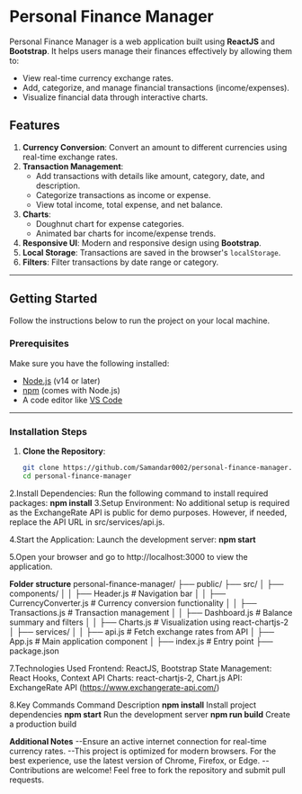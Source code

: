 # Personal Finance Manager

Personal Finance Manager is a web application built using **ReactJS** and **Bootstrap**. It helps users manage their finances effectively by allowing them to:

- View real-time currency exchange rates.
- Add, categorize, and manage financial transactions (income/expenses).
- Visualize financial data through interactive charts.

## Features

1. **Currency Conversion**: Convert an amount to different currencies using real-time exchange rates.
2. **Transaction Management**: 
   - Add transactions with details like amount, category, date, and description.
   - Categorize transactions as income or expense.
   - View total income, total expense, and net balance.
3. **Charts**: 
   - Doughnut chart for expense categories.
   - Animated bar charts for income/expense trends.
4. **Responsive UI**: Modern and responsive design using **Bootstrap**.
5. **Local Storage**: Transactions are saved in the browser's `localStorage`.
6. **Filters**: Filter transactions by date range or category.

---

## Getting Started

Follow the instructions below to run the project on your local machine.

### Prerequisites

Make sure you have the following installed:
- [Node.js](https://nodejs.org/) (v14 or later)
- [npm](https://www.npmjs.com/) (comes with Node.js)
- A code editor like [VS Code](https://code.visualstudio.com/)

---

### Installation Steps

1. **Clone the Repository**:
   ```bash
   git clone https://github.com/Samandar0002/personal-finance-manager.git
   cd personal-finance-manager

2.Install Dependencies: Run the following command to install required packages:
**npm install**
3.Setup Environment: No additional setup is required as the ExchangeRate API is public for demo purposes. However, if needed, replace the API URL in src/services/api.js.

4.Start the Application: Launch the development server:
**npm start**

5.Open your browser and go to http://localhost:3000 to view the application.


**Folder structure**
personal-finance-manager/
├── public/
├── src/
│   ├── components/
│   │   ├── Header.js           # Navigation bar
│   │   ├── CurrencyConverter.js # Currency conversion functionality
│   │   ├── Transactions.js      # Transaction management
│   │   ├── Dashboard.js         # Balance summary and filters
│   │   ├── Charts.js            # Visualization using react-chartjs-2
│   ├── services/
│   │   ├── api.js              # Fetch exchange rates from API
│   ├── App.js                   # Main application component
│   ├── index.js                 # Entry point
├── package.json

7.Technologies Used
Frontend: ReactJS, Bootstrap
State Management: React Hooks, Context API
Charts: react-chartjs-2, Chart.js
API: ExchangeRate API (https://www.exchangerate-api.com/)

8.Key Commands
Command	Description
**npm install**	Install project dependencies
**npm start**	Run the development server
**npm run build**	Create a production build

**Additional Notes**
--Ensure an active internet connection for real-time currency rates.
--This project is optimized for modern browsers. For the best experience, use the latest version of Chrome, Firefox, or Edge.
--Contributions are welcome! Feel free to fork the repository and submit pull requests.